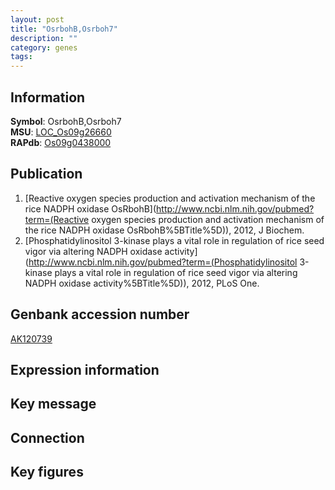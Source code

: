 ```yaml
---
layout: post
title: "OsrbohB,Osrboh7"
description: ""
category: genes
tags: 
---
```


## Information
__Symbol__: OsrbohB,Osrboh7  
__MSU__: [LOC_Os09g26660](http://rice.plantbiology.msu.edu/cgi-bin/ORF_infopage.cgi?orf=LOC_Os09g26660)  
__RAPdb__: [Os09g0438000](http://rapdb.dna.affrc.go.jp/viewer/gbrowse_details/irgsp1?name=Os09g0438000)  

## Publication
1. [Reactive oxygen species production and activation mechanism of the rice NADPH oxidase OsRbohB](http://www.ncbi.nlm.nih.gov/pubmed?term=(Reactive oxygen species production and activation mechanism of the rice NADPH oxidase OsRbohB%5BTitle%5D)), 2012, J Biochem.
2. [Phosphatidylinositol 3-kinase plays a vital role in regulation of rice seed vigor via altering NADPH oxidase activity](http://www.ncbi.nlm.nih.gov/pubmed?term=(Phosphatidylinositol 3-kinase plays a vital role in regulation of rice seed vigor via altering NADPH oxidase activity%5BTitle%5D)), 2012, PLoS One.

## Genbank accession number
[AK120739](http://www.ncbi.nlm.nih.gov/nuccore/AK120739)

## Expression information

## Key message

## Connection

## Key figures


